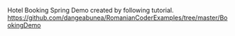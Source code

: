 Hotel Booking Spring Demo created by following tutorial.
https://github.com/dangeabunea/RomanianCoderExamples/tree/master/BookingDemo
